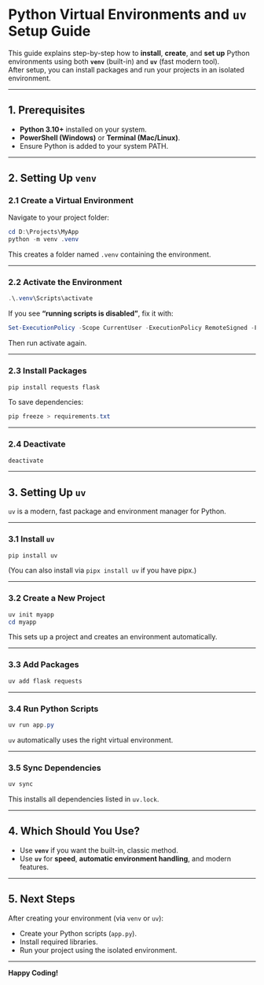 # Python Virtual Environments and `uv` Setup Guide

This guide explains step-by-step how to **install**, **create**, and **set up** Python environments using both **`venv`** (built-in) and **`uv`** (fast modern tool).  
After setup, you can install packages and run your projects in an isolated environment.

---

## 1. Prerequisites
- **Python 3.10+** installed on your system.
- **PowerShell (Windows)** or **Terminal (Mac/Linux)**.
- Ensure Python is added to your system PATH.

---

## 2. Setting Up `venv`

### **2.1 Create a Virtual Environment**
Navigate to your project folder:
```powershell
cd D:\Projects\MyApp
python -m venv .venv
````

This creates a folder named `.venv` containing the environment.

---

### **2.2 Activate the Environment**

```powershell
.\.venv\Scripts\activate
```

If you see **“running scripts is disabled”**, fix it with:

```powershell
Set-ExecutionPolicy -Scope CurrentUser -ExecutionPolicy RemoteSigned -Force
```

Then run activate again.

---

### **2.3 Install Packages**

```powershell
pip install requests flask
```

To save dependencies:

```powershell
pip freeze > requirements.txt
```

---

### **2.4 Deactivate**

```powershell
deactivate
```

---

## 3. Setting Up `uv`

`uv` is a modern, fast package and environment manager for Python.

---

### **3.1 Install `uv`**

```powershell
pip install uv
```

(You can also install via `pipx install uv` if you have pipx.)

---

### **3.2 Create a New Project**

```powershell
uv init myapp
cd myapp
```

This sets up a project and creates an environment automatically.

---

### **3.3 Add Packages**

```powershell
uv add flask requests
```

---

### **3.4 Run Python Scripts**

```powershell
uv run app.py
```

`uv` automatically uses the right virtual environment.

---

### **3.5 Sync Dependencies**

```powershell
uv sync
```

This installs all dependencies listed in `uv.lock`.

---

## 4. Which Should You Use?

* Use **`venv`** if you want the built-in, classic method.
* Use **`uv`** for **speed**, **automatic environment handling**, and modern features.

---

## 5. Next Steps

After creating your environment (via `venv` or `uv`):

* Create your Python scripts (`app.py`).
* Install required libraries.
* Run your project using the isolated environment.

---

**Happy Coding!**
